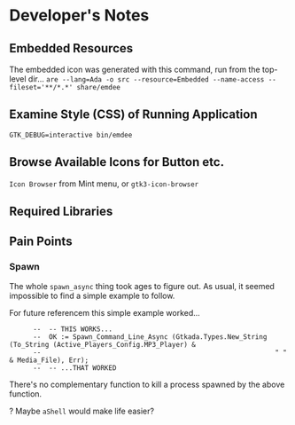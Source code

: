 # Developer's Notes

## Embedded Resources

The embedded icon was generated with this command, run from the top-level dir...
`are --lang=Ada -o src --resource=Embedded --name-access --fileset='**/*.*' share/emdee`

## Examine Style (CSS) of Running Application
`GTK_DEBUG=interactive bin/emdee`

## Browse Available Icons for Button etc.
`Icon Browser` from Mint menu, or `gtk3-icon-browser`

## Required Libraries

## Pain Points

### Spawn
The whole `spawn_async` thing took ages to figure out.  As usual, it seemed impossible to find a simple example to follow.  

For future referencem this simple example worked...
```
      --  -- THIS WORKS...
      --  OK := Spawn_Command_Line_Async (Gtkada.Types.New_String (To_String (Active_Players_Config.MP3_Player) &
      --                                                           " " & Media_File), Err);
      --  -- ...THAT WORKED
```

There's no complementary function to kill a process spawned by the above function.

? Maybe `aShell` would make life easier?
